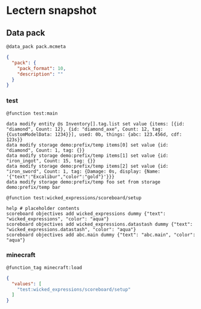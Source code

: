 # Lectern snapshot

## Data pack

`@data_pack pack.mcmeta`

```json
{
  "pack": {
    "pack_format": 10,
    "description": ""
  }
}
```

### test

`@function test:main`

```mcfunction
data modify entity @s Inventory[].tag.list set value {items: [{id: "diamond", Count: 12}, {id: "diamond_axe", Count: 12, tag: {CustomModelData: 1234}}], used: 0b, things: {abc: 123.456d, cdf: 123s}}
data modify storage demo:prefix/temp items[0] set value {id: "diamond", Count: 1, tag: {}}
data modify storage demo:prefix/temp items[1] set value {id: "iron_ingot", Count: 15, tag: {}}
data modify storage demo:prefix/temp items[2] set value {id: "iron_sword", Count: 1, tag: {Damage: 0s, display: {Name: '{"text":"Excalibur","color":"gold"}'}}}
data modify storage demo:prefix/temp foo set from storage demo:prefix/temp bar
```

`@function test:wicked_expressions/scoreboard/setup`

```mcfunction
help # placeholder contents
scoreboard objectives add wicked_expressions dummy {"text": "wicked_expressions", "color": "aqua"}
scoreboard objectives add wicked_expressions.datastash dummy {"text": "wicked_expressions.datastash", "color": "aqua"}
scoreboard objectives add abc.main dummy {"text": "abc.main", "color": "aqua"}
```

### minecraft

`@function_tag minecraft:load`

```json
{
  "values": [
    "test:wicked_expressions/scoreboard/setup"
  ]
}
```
